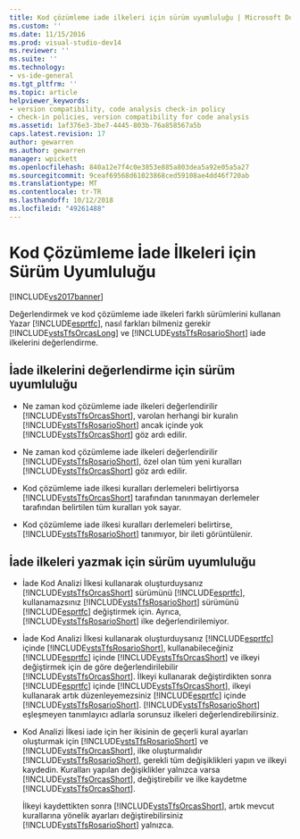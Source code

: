 ```yaml
---
title: Kod çözümleme iade ilkeleri için sürüm uyumluluğu | Microsoft Docs
ms.custom: ''
ms.date: 11/15/2016
ms.prod: visual-studio-dev14
ms.reviewer: ''
ms.suite: ''
ms.technology:
- vs-ide-general
ms.tgt_pltfrm: ''
ms.topic: article
helpviewer_keywords:
- version compatibility, code analysis check-in policy
- check-in policies, version compatibility for code analysis
ms.assetid: 1af376e3-3be7-4445-803b-76a858567a5b
caps.latest.revision: 17
author: gewarren
ms.author: gewarren
manager: wpickett
ms.openlocfilehash: 840a12e7f4c0e3853e885a803dea5a92e05a5a27
ms.sourcegitcommit: 9ceaf69568d61023868ced59108ae4dd46f720ab
ms.translationtype: MT
ms.contentlocale: tr-TR
ms.lasthandoff: 10/12/2018
ms.locfileid: "49261488"
---
```

# <a name="version-compatibility-for-code-analysis-check-in-policies"></a>Kod Çözümleme İade İlkeleri için Sürüm Uyumluluğu
[!INCLUDE[vs2017banner](../includes/vs2017banner.md)]

Değerlendirmek ve kod çözümleme iade ilkeleri farklı sürümlerini kullanan Yazar [!INCLUDE[esprtfc](../includes/esprtfc-md.md)], nasıl farkları bilmeniz gerekir [!INCLUDE[vstsTfsOrcasLong](../includes/vststfsorcaslong-md.md)] ve [!INCLUDE[vstsTfsRosarioShort](../includes/vststfsrosarioshort-md.md)] iade ilkelerini değerlendirme.  
  
## <a name="version-compatibility-for-evaluating-check-in-policies"></a>İade ilkelerini değerlendirme için sürüm uyumluluğu  
  
-   Ne zaman kod çözümleme iade ilkeleri değerlendirilir [!INCLUDE[vstsTfsOrcasShort](../includes/vststfsorcasshort-md.md)], varolan herhangi bir kuralın [!INCLUDE[vstsTfsRosarioShort](../includes/vststfsrosarioshort-md.md)] ancak içinde yok [!INCLUDE[vstsTfsOrcasShort](../includes/vststfsorcasshort-md.md)] göz ardı edilir.  
  
-   Ne zaman kod çözümleme iade ilkeleri değerlendirilir [!INCLUDE[vstsTfsRosarioShort](../includes/vststfsrosarioshort-md.md)], özel olan tüm yeni kuralları [!INCLUDE[vstsTfsOrcasShort](../includes/vststfsorcasshort-md.md)] göz ardı edilir.  
  
-   Kod çözümleme iade ilkesi kuralları derlemeleri belirtiyorsa [!INCLUDE[vstsTfsOrcasShort](../includes/vststfsorcasshort-md.md)] tarafından tanınmayan derlemeler tarafından belirtilen tüm kuralları yok sayar.  
  
-   Kod çözümleme iade ilkesi kuralları derlemeleri belirtirse, [!INCLUDE[vstsTfsRosarioShort](../includes/vststfsrosarioshort-md.md)] tanımıyor, bir ileti görüntülenir.  
  
## <a name="version-compatibility-for-authoring-check-in-policies"></a>İade ilkeleri yazmak için sürüm uyumluluğu  
  
-   İade Kod Analizi İlkesi kullanarak oluşturduysanız [!INCLUDE[vstsTfsOrcasShort](../includes/vststfsorcasshort-md.md)] sürümünü [!INCLUDE[esprtfc](../includes/esprtfc-md.md)], kullanamazsınız [!INCLUDE[vstsTfsRosarioShort](../includes/vststfsrosarioshort-md.md)] sürümünü [!INCLUDE[esprtfc](../includes/esprtfc-md.md)] değiştirmek için. Ayrıca, [!INCLUDE[vstsTfsRosarioShort](../includes/vststfsrosarioshort-md.md)] ilke değerlendirilemiyor.  
  
-   İade Kod Analizi İlkesi kullanarak oluşturduysanız [!INCLUDE[esprtfc](../includes/esprtfc-md.md)] içinde [!INCLUDE[vstsTfsRosarioShort](../includes/vststfsrosarioshort-md.md)], kullanabileceğiniz [!INCLUDE[esprtfc](../includes/esprtfc-md.md)] içinde [!INCLUDE[vstsTfsOrcasShort](../includes/vststfsorcasshort-md.md)] ve ilkeyi değiştirmek için de göre değerlendirilebilir [!INCLUDE[vstsTfsOrcasShort](../includes/vststfsorcasshort-md.md)]. İlkeyi kullanarak değiştirdikten sonra [!INCLUDE[esprtfc](../includes/esprtfc-md.md)] içinde [!INCLUDE[vstsTfsOrcasShort](../includes/vststfsorcasshort-md.md)], ilkeyi kullanarak artık düzenleyemezsiniz [!INCLUDE[esprtfc](../includes/esprtfc-md.md)] içinde [!INCLUDE[vstsTfsRosarioShort](../includes/vststfsrosarioshort-md.md)]. [!INCLUDE[vstsTfsRosarioShort](../includes/vststfsrosarioshort-md.md)] eşleşmeyen tanımlayıcı adlarla sorunsuz ilkeleri değerlendirebilirsiniz.  
  
-   Kod Analizi İlkesi iade için her ikisinin de geçerli kural ayarları oluşturmak için [!INCLUDE[vstsTfsRosarioShort](../includes/vststfsrosarioshort-md.md)] ve [!INCLUDE[vstsTfsOrcasShort](../includes/vststfsorcasshort-md.md)], ilke oluşturmalıdır [!INCLUDE[vstsTfsRosarioShort](../includes/vststfsrosarioshort-md.md)], gerekli tüm değişiklikleri yapın ve ilkeyi kaydedin. Kuralları yapılan değişiklikler yalnızca varsa [!INCLUDE[vstsTfsOrcasShort](../includes/vststfsorcasshort-md.md)], değiştirebilir ve ilke kaydetme [!INCLUDE[vstsTfsOrcasShort](../includes/vststfsorcasshort-md.md)].  
  
     İlkeyi kaydettikten sonra [!INCLUDE[vstsTfsOrcasShort](../includes/vststfsorcasshort-md.md)], artık mevcut kurallarına yönelik ayarları değiştirebilirsiniz [!INCLUDE[vstsTfsRosarioShort](../includes/vststfsrosarioshort-md.md)] yalnızca.




